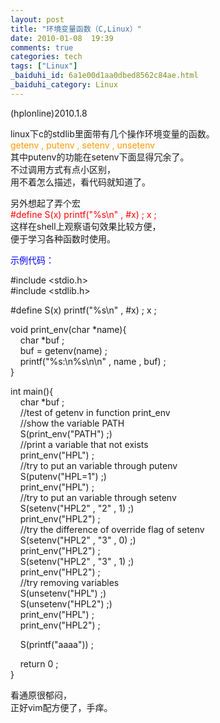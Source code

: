 ```yaml
---
layout: post
title: "环境变量函数（C,Linux）"
date: 2010-01-08  19:39
comments: true
categories: tech
tags: ["Linux"]
_baiduhi_id: 6a1e00d1aa0dbed8562c84ae.html
_baiduhi_category: Linux
---
```


<p>(hplonline)2010.1.8</p>
<p>linux下c的stdlib里面带有几个操作环境变量的函数。<br/><font color="#ff9900">getenv , putenv , setenv , unsetenv</font><br/>
其中putenv的功能在setenv下面显得冗余了。<br/>
不过调用方式有点小区别，<br/>
用不着怎么描述，看代码就知道了。</p>
<p>另外想起了弄个宏<br/><font color="#ff0000">#define S(x) printf("%s\n" , #x) ; x ;</font> <br/>
这样在shell上观察语句效果比较方便，<br/>
便于学习各种函数时使用。</p>
<p><font color="#0000ff">示例代码：</font></p>
<p>#include &lt;stdio.h&gt;<br/>
#include &lt;stdlib.h&gt;</p>
<p>#define S(x) printf("%s\n" , #x) ; x ;</p>
<p>void print_env(char *name){<br/>
     char *buf ;<br/>
     buf = getenv(name) ;<br/>
     printf("%s:\n%s\n\n" , name , buf) ;<br/>
}</p>
<p>int main(){<br/>
     char *buf ;<br/>
     //test of getenv in function print_env<br/>
     //show the variable PATH<br/>
     S(print_env("PATH") ;)<br/>
     //print a variable that not exists<br/>
     print_env("HPL") ;<br/>
     //try to put an variable through putenv<br/>
     S(putenv("HPL=1") ;)<br/>
     print_env("HPL") ;<br/>
     //try to put an variable through setenv<br/>
     S(setenv("HPL2" , "2" , 1) ;)<br/>
     print_env("HPL2") ;<br/>
     //try the difference of override flag of setenv<br/>
     S(setenv("HPL2" , "3" , 0) ;)<br/>
     print_env("HPL2") ;<br/>
     S(setenv("HPL2" , "3" , 1) ;)<br/>
     print_env("HPL2") ;<br/>
     //try removing variables<br/>
     S(unsetenv("HPL") ;)<br/>
     S(unsetenv("HPL2") ;)<br/>
     print_env("HPL") ;<br/>
     print_env("HPL2") ;</p>
<p>     S(printf("aaaa")) ;</p>
<p>     return 0 ;<br/>
}</p>
<p>看通原很郁闷，<br/>
正好vim配方便了，手痒。</p>

